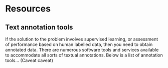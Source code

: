 # Resources

## Text annotation tools

If the solution to the problem involves supervised learning, or assessment of performance based on human labelled data,
then you need to obtain annotated data. There are numerous software tools and services available to accommodate all
sorts of textual annotations. Below is a list of annotation tools... (Caveat caveat) 
